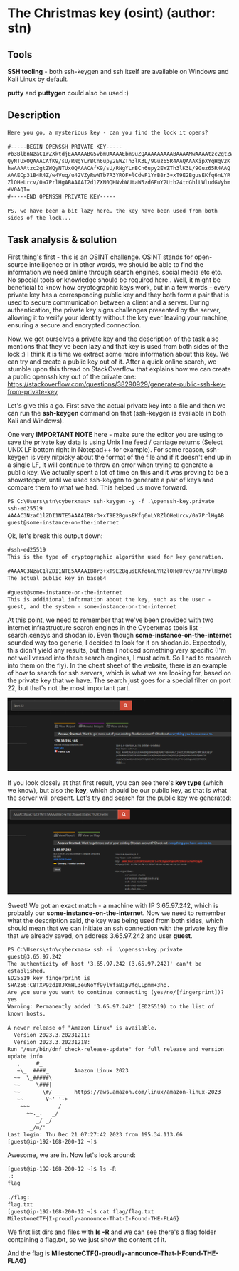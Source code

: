 # The Christmas key (osint) (author: stn)

## Tools

**SSH tooling** - both ssh-keygen and ssh itself are available on Windows and Kali Linux by default.

**putty** and **puttygen** could also be used :)

## Description

```shell
Here you go, a mysterious key - can you find the lock it opens?

#-----BEGIN OPENSSH PRIVATE KEY----- 
#b3BlbnNzaC1rZXktdjEAAAAABG5vbmUAAAAEbm9uZQAAAAAAAAABAAAAMwAAAAtzc2gtZW QyNTUxOQAAACAfK9/sU/RNgYLrBCn6upy2EWZTh3lK3L/9Guz65R4AAQAAAKipXYqHqV2K hwAAAAtzc2gtZWQyNTUxOQAAACAfK9/sU/RNgYLrBCn6upy2EWZTh3lK3L/9Guz65R4AAQ AAAECp31B4R4Z/w4Vuq/u42VZyRwNTb7R3YROF+lCdwF1YrB8r3+xT9E2BgusEKfq6nLYR ZlOHeUrcv/0a7PrlHgABAAAAI2d1ZXN0QHNvbWUtaW5zdGFuY2Utb24tdGhlLWludGVybm
#V0AQI= 
#-----END OPENSSH PRIVATE KEY-----

PS. we have been a bit lazy here… the key have been used from both sides of the lock...
```

## Task analysis & solution

First thing's first - this is an OSINT challenge. OSINT stands for open-source intelligence or in other words, we should be able to find the information we need online through search engines, social media etc etc. No special tools or knowledge should be required here.. Well, it might be beneficial to know how cryptographic keys work, but in a few words - every private key has a corresponding public key and they both form a pair that is used to secure communication between a client and a server. During authentication, the private key signs challenges presented by the server, allowing it to verify your identity without the key ever leaving your machine, ensuring a secure and encrypted connection.

Now, we got ourselves a private key and the description of the task also mentions that they've been lazy and that key is used from both sides of the lock :) I think it is time we extract some more information about this key. We can try and create a public key out of it. After a quick online search, we stumble upon this thread on StackOverflow that explains how we can create a public openssh key out of the private one: https://stackoverflow.com/questions/38290929/generate-public-ssh-key-from-private-key

Let's give this a go. First save the actual private key into a file and then we can run the **ssh-keygen** command on that (ssh-keygen is available in both Kali and Windows). 

One very **IMPORTANT NOTE** here - make sure the editor you are using to save the private key data is using Unix line feed / carriage returns (Select UNIX LF bottom right in Notepad++ for example). For some reason, ssh-keygen is very nitpicky about the format of the file and if it doesn't end up in a single LF, it will continue to throw an error when trying to generate a public key. We actually spent a lot of time on this and it was proving to be a showstopper, until we used ssh-keygen to generate a pair of keys and compare them to what we had. This helped us move forward.

```shell
PS C:\Users\stn\cyberxmas> ssh-keygen -y -f .\openssh-key.private
ssh-ed25519 AAAAC3NzaC1lZDI1NTE5AAAAIB8r3+xT9E2BgusEKfq6nLYRZlOHeUrcv/0a7PrlHgAB guest@some-instance-on-the-internet
```

Ok, let's break this output down:

```shell
#ssh-ed25519
This is the type of cryptographic algorithm used for key generation.

#AAAAC3NzaC1lZDI1NTE5AAAAIB8r3+xT9E2BgusEKfq6nLYRZlOHeUrcv/0a7PrlHgAB
The actual public key in base64

#guest@some-instance-on-the-internet
This is additional information about the key, such as the user - guest, and the system - some-instance-on-the-internet
```

At this point, we need to remember that we've been provided with two internet infrastructure search engines in the Cyberxmas tools list - search.censys and shodan.io. Even though **some-instance-on-the-internet** sounded way too generic, I decided to look for it on shodan.io. Expectedly, this didn't yield any results, but then I noticed something very specific (I'm not well versed into these search engines, I must admit. So I had to research into them on the fly). In the cheat sheet of the website, there is an example of how to search for ssh servers, which is what we are looking for, based on the private key that we have. The search just goes for a special filter on port 22, but that's not the most important part.

![Image Preview](1.png)

If you look closely at that first result, you can see there's **key type** (which we know), but also the **key**, which should be our public key, as that is what the server will present. Let's try and search for the public key we generated:

![Image Preview](2.png)

Sweet! We got an exact match - a machine with IP 3.65.97.242, which is probably our **some-instance-on-the-internet**. Now we need to remember what the description said, the key was being used from both sides, which should mean that we can initiate an ssh connection with the private key file that we already saved, on address 3.65.97.242 and user **guest**.

```shell
PS C:\Users\stn\cyberxmas> ssh -i .\openssh-key.private guest@3.65.97.242
The authenticity of host '3.65.97.242 (3.65.97.242)' can't be established.
ED25519 key fingerprint is SHA256:C8TXP9zdI8JXmHL3euNoYf9ylWfaB1pVfgLLpmm+3ho.
Are you sure you want to continue connecting (yes/no/[fingerprint])? yes
Warning: Permanently added '3.65.97.242' (ED25519) to the list of known hosts.

A newer release of "Amazon Linux" is available.
  Version 2023.3.20231211:
  Version 2023.3.20231218:
Run "/usr/bin/dnf check-release-update" for full release and version update info
   ,     #_
   ~\_  ####_        Amazon Linux 2023
  ~~  \_#####\
  ~~     \###|
  ~~       \#/ ___   https://aws.amazon.com/linux/amazon-linux-2023
   ~~       V~' '->
    ~~~         /
      ~~._.   _/
         _/ _/
       _/m/'
Last login: Thu Dec 21 07:27:42 2023 from 195.34.113.66
[guest@ip-192-168-200-12 ~]$
```

Awesome, we are in. Now let's look around:

```shell
[guest@ip-192-168-200-12 ~]$ ls -R
.:
flag

./flag:
flag.txt
[guest@ip-192-168-200-12 ~]$ cat flag/flag.txt
MilestoneCTF{I-proudly-announce-That-I-Found-THE-FLAG}
```

We first list dirs and files with **ls -R** and we can see there's a flag folder containing a flag.txt, so we just show the content of it.

And the flag is **MilestoneCTF{I-proudly-announce-That-I-Found-THE-FLAG}**
